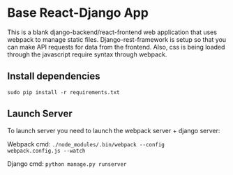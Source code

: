 <h1>Base React-Django App</h1>
This is a blank django-backend/react-frontend web application that uses webpack to manage static files. Django-rest-framework is setup so that you can make API requests for data from the frontend. Also, css is being loaded through the javascript require syntax through webpack.

<h2>Install dependencies</h2>

<code>sudo pip install -r requirements.txt</code>

<h2>Launch Server</h2>

To launch server you need to launch the webpack server + django server:

Webpack cmd: 
<code>./node_modules/.bin/webpack --config webpack.config.js --watch</code>

Django cmd: 
<code>python manage.py runserver</code>

